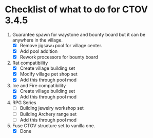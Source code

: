 # Checklist of what to do for CTOV 3.4.5

1. Guarantee spawn for waystone and bounty board but it can be anywhere in the village.
    - [x] Remove jigsaw+pool for village center.
    - [x] Add pool addition
    - [x] Rework processors for bounty board
2. Rat compatibility
    - [x] Create village building set
    - [x] Modify village pet shop set
    - [x] Add this through pool mod
3. Ice and Fire compatibility
    - [x] Create village building set
    - [x] Add this through pool mod
4. RPG Series
    - [ ] Building jewelry workshop set
    - [ ] Building Archery range set
    - [ ] Add this through pool mod
5. Fuse CTOV structure set to vanilla one.
    - [x] Done
